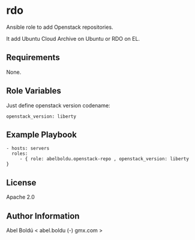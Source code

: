 rdo
=========

Ansible role to add Openstack  repositories.

It add Ubuntu Cloud Archive on Ubuntu or RDO on EL.


Requirements
------------

None.

Role Variables
--------------

Just define openstack version codename:

    openstack_version: liberty


Example Playbook
----------------


    - hosts: servers
      roles:
         - { role: abelboldu.openstack-repo , openstack_version: liberty  }

License
-------

Apache 2.0

Author Information
------------------

Abel Boldú < abel.boldu (-) gmx.com >

